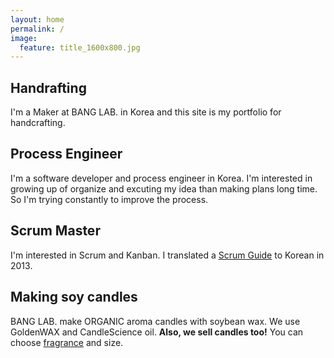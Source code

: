 ```yaml
---
layout: home
permalink: /
image:
  feature: title_1600x800.jpg
---
```


<div class="tiles">

<div class="tile">
  <h2 class="post-title">Handrafting</h2>
  <p class="post-excerpt">I'm a Maker at BANG LAB. in Korea and this site is my portfolio for handcrafting.  </p>
</div><!-- /.tile -->

<div class="tile">
  <h2 class="post-title">Process Engineer</h2>
  <p class="post-excerpt">I'm a software developer and process engineer in Korea. I'm interested in growing up of organize and excuting my idea than making plans long time. So I'm trying constantly to improve the process. </p>
</div><!-- /.tile -->

<div class="tile">
  <h2 class="post-title">Scrum Master</h2>
  <p class="post-excerpt">I'm interested in Scrum and Kanban. I translated a <a href="http://www.scrumguides.org/docs/scrumguide/v1/Scrum-Guide-KR.pdf#zoom=100"> Scrum Guide</a> to Korean in 2013. </p>
</div><!-- /.tile -->

<div class="tile">
  <h2 class="post-title">Making soy candles</h2>
  <p class="post-excerpt">BANG LAB. make ORGANIC aroma candles with soybean wax. We use GoldenWAX and CandleScience oil. <b>Also, we sell candles too!</b> You can choose <a href="http://www.banglab.com/articles/fragrance-for-candles/">fragrance</a> and size. </p>
</div><!-- /.tile -->





</div><!-- /.tiles -->